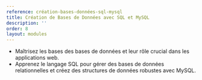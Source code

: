 ```yaml
---
reference: création-bases-données-sql-mysql
title: Création de Bases de Données avec SQL et MySQL
description: ''
order: 8
layout: modules
---
```


* Maîtrisez les bases des bases de données et leur rôle crucial dans les applications web.
* Apprenez le langage SQL pour gérer des bases de données relationnelles et créez des structures de données robustes avec MySQL.
